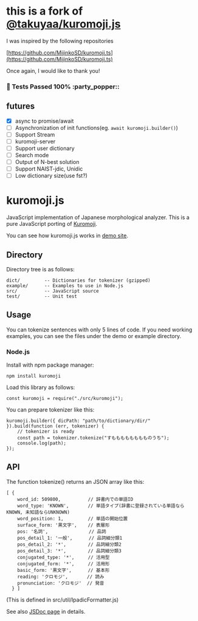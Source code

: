 # this is a fork of [@takuyaa/kuromoji.js](https://github.com/takuyaa/kuromoji.js)

I was inspired by the following repositories

[https://github.com/MijinkoSD/kuromoji.ts](https://github.com/MijinkoSD/kuromoji.ts)

Once again, I would like to thank you!

### :partying_face: Tests Passed 100% :party_popper::

futures
-------
- [x] async to promise/await
- [ ] Asynchronization of init functions(eg. `await kuromoji.builder()`)
- [ ] Support Stream
- [ ] kuromoji-server
- [ ] Support user dictionary
- [ ] Search mode
- [ ] Output of N-best solution
- [ ] Support NAIST-jdic, Unidic
- [ ] Low dictionary size(use fst?)

kuromoji.js
===========

JavaScript implementation of Japanese morphological analyzer.
This is a pure JavaScript porting of [Kuromoji](https://www.atilika.com/ja/kuromoji/).

You can see how kuromoji.js works in [demo site](https://takuyaa.github.io/kuromoji.js/demo/tokenize.html).

Directory
---------

Directory tree is as follows:

    dict/         -- Dictionaries for tokenizer (gzipped)
    example/      -- Examples to use in Node.js
    src/          -- JavaScript source
    test/         -- Unit test

Usage
-----

You can tokenize sentences with only 5 lines of code.
If you need working examples, you can see the files under the demo or example directory.

### Node.js

Install with npm package manager:

    npm install kuromoji

Load this library as follows:

    const kuromoji = require("./src/kuromoji");

You can prepare tokenizer like this:

    kuromoji.builder({ dicPath: "path/to/dictionary/dir/" }).build(function (err, tokenizer) {
        // tokenizer is ready
        const path = tokenizer.tokenize("すもももももももものうち");
        console.log(path);
    });

API
---

The function tokenize() returns an JSON array like this:

    [ {
        word_id: 509800,          // 辞書内での単語ID
        word_type: 'KNOWN',       // 単語タイプ(辞書に登録されている単語ならKNOWN, 未知語ならUNKNOWN)
        word_position: 1,         // 単語の開始位置
        surface_form: '黒文字',    // 表層形
        pos: '名詞',               // 品詞
        pos_detail_1: '一般',      // 品詞細分類1
        pos_detail_2: '*',        // 品詞細分類2
        pos_detail_3: '*',        // 品詞細分類3
        conjugated_type: '*',     // 活用型
        conjugated_form: '*',     // 活用形
        basic_form: '黒文字',      // 基本形
        reading: 'クロモジ',       // 読み
        pronunciation: 'クロモジ'  // 発音
      } ]

(This is defined in src/util/IpadicFormatter.js)

See also [JSDoc page](https://takuyaa.github.io/kuromoji.js/jsdoc/) in details.
